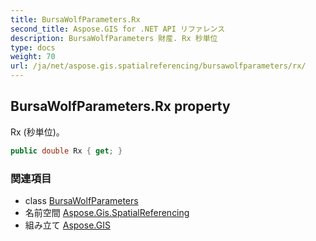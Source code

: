 ```yaml
---
title: BursaWolfParameters.Rx
second_title: Aspose.GIS for .NET API リファレンス
description: BursaWolfParameters 財産. Rx 秒単位
type: docs
weight: 70
url: /ja/net/aspose.gis.spatialreferencing/bursawolfparameters/rx/
---
```

## BursaWolfParameters.Rx property

Rx (秒単位)。

```csharp
public double Rx { get; }
```

### 関連項目

* class [BursaWolfParameters](../)
* 名前空間 [Aspose.Gis.SpatialReferencing](../../bursawolfparameters/)
* 組み立て [Aspose.GIS](../../../)


